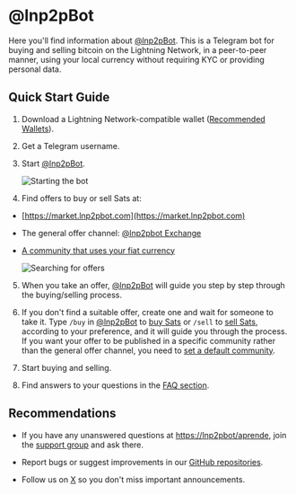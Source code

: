 # @lnp2pBot

Here you'll find information about [@lnp2pBot](https://t.me/lnp2pbot). This is a Telegram bot for buying and selling bitcoin on the Lightning Network, in a peer-to-peer manner, using your local currency without requiring KYC or providing personal data.

## Quick Start Guide

1. Download a Lightning Network-compatible wallet ([Recommended Wallets](./recommended-wallets.md)).
2. Get a Telegram username.
3. Start [@lnp2pBot](https://t.me/lnp2pbot).

    ![Starting the bot](./assets/images/bot-start.gif)

4. Find offers to buy or sell Sats at:
- [https://market.lnp2pbot.com](https://market.lnp2pbot.com)
- The general offer channel: [@lnp2pbot Exchange](https://t.me/p2plightning)
- [A community that uses your fiat currency](./where-i-can-find-offers-for-my-local-currency.md)

    ![Searching for offers](./assets/images/scan-channel.gif)
    
5. When you take an offer, [@lnp2pBot](https://t.me/lnp2pbot) will guide you step by step through the buying/selling process.
6. If you don't find a suitable offer, create one and wait for someone to take it.
Type `/buy` in [@lnp2pBot](https://t.me/lnp2pbot) to [buy Sats](./how-do-i-create-a-buy-order.md) or `/sell` to [sell Sats](./how-do-i-create-a-sell-order.md), according to your preference, and it will guide you through the process. If you want your offer to be published in a specific community rather than the general offer channel, you need to [set a default community](./how-do-i-make-offers-in-a-community.md).

7. Start buying and selling.
8. Find answers to your questions in the [FAQ section](./faq.md).

## Recommendations
- If you have any unanswered questions at [https://lnp2pbot/aprende](https://lnp2pbot.com/aprende/), join the [support group](https://t.me/lnp2pbotHelp) and ask there.

- Report bugs or suggest improvements in our [GitHub repositories](https://github.com/lnp2pbot).

- Follow us on [X](https://x.com/lnp2pBot) so you don't miss important announcements.
